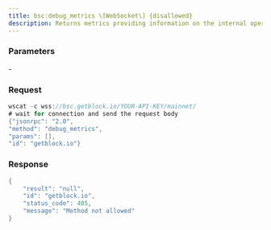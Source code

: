 ```yaml
---
title: bsc:debug_metrics \[WebSocket\] {disallowed}
description: Returns metrics providing information on the internal operation of Besu.The available metrics might change over time. The JVM metrics might varybased on the JVM implementation used.
---
```


### Parameters


\-

### Request

``` java
wscat -c wss://bsc.getblock.io/YOUR-API-KEY/mainnet/ 
# wait for connection and send the request body 
{"jsonrpc": "2.0",
"method": "debug_metrics",
"params": [],
"id": "getblock.io"}
```

###  Response

``` java
{
    "result": "null",
    "id": "getblock.io",
    "status_code": 405,
    "message": "Method not allowed"
}
```

